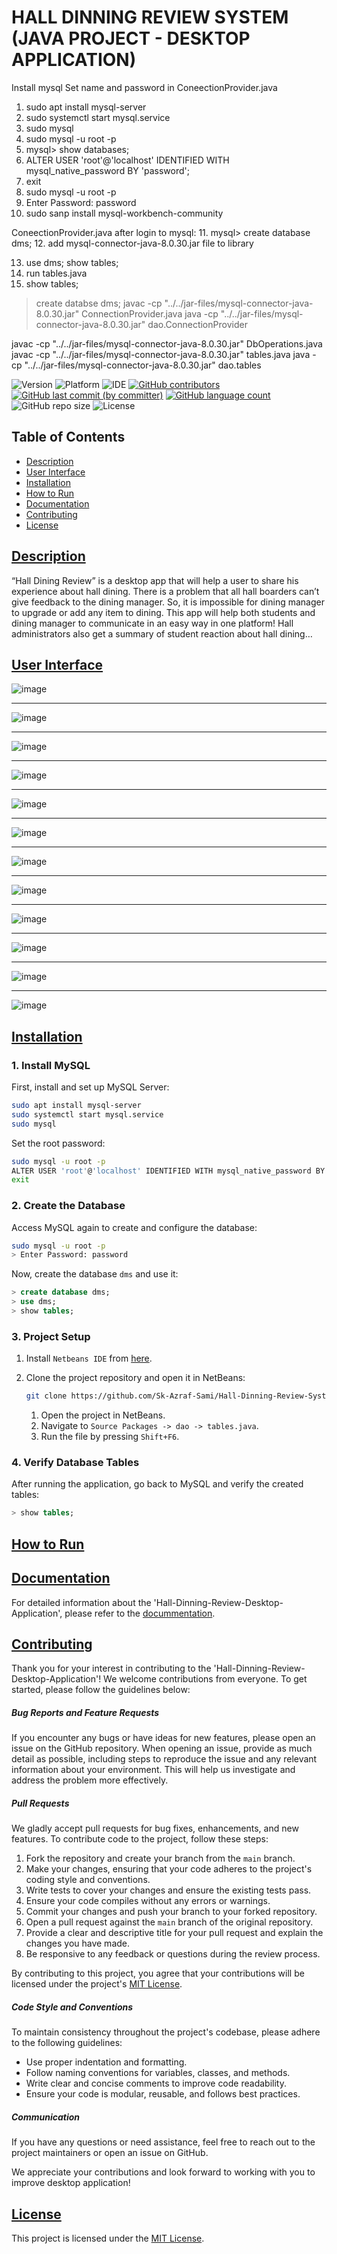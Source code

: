 # HALL DINNING REVIEW SYSTEM (JAVA PROJECT - DESKTOP APPLICATION)
Install mysql 
Set name and password in ConeectionProvider.java 
1. sudo apt install mysql-server
2. sudo systemctl start mysql.service
3. sudo mysql
4. sudo mysql -u root -p 
5. mysql> show databases;
6. ALTER USER 'root'@'localhost' IDENTIFIED WITH mysql_native_password BY 'password';
7. exit
8. sudo mysql -u root -p 
9. Enter Password: password
10. sudo sanp install mysql-workbench-community 

ConeectionProvider.java 
after login to mysql: 
11. mysql> create database dms;
12. add mysql-connector-java-8.0.30.jar file to library 

13. use dms; 
    show tables; 
14. run tables.java
15. show tables; 




> create databse dms; 
javac -cp "../../jar-files/mysql-connector-java-8.0.30.jar" ConnectionProvider.java
java -cp "../../jar-files/mysql-connector-java-8.0.30.jar"  dao.ConnectionProvider

javac -cp "../../jar-files/mysql-connector-java-8.0.30.jar" DbOperations.java
javac -cp "../../jar-files/mysql-connector-java-8.0.30.jar" tables.java
java -cp "../../jar-files/mysql-connector-java-8.0.30.jar"  dao.tables

![Version](https://img.shields.io/badge/Version-1.0-blue.svg?style=plastic&logo=appveyor&logoColor=white&color=blueviolet)
![Platform](https://img.shields.io/badge/Platform-Windows%20%7C%20Linux-blue.svg?style=plastic&logo=windows&logoColor=white&color=green)
![IDE](https://img.shields.io/badge/IDE-NetBeans-brightgreen.svg?style=plastic&logo=apache-netbeans-ide&logoColor=white&color=yellowgreen)
[![GitHub contributors](https://img.shields.io/github/contributors-anon/Sk-Azraf-Sami/Hall-Dinning-Review-System?style=plastic&labelColor=&color=blue&logo=)](https://github.com/Sk-Azraf-Sami/Hall-Dinning-Review-System/graphs/contributors)
[![GitHub last commit (by committer)](https://img.shields.io/github/last-commit/Sk-Azraf-Sami/Hall-Dinning-Review-System?style=plastic&labelColor=&color=blue&logo=)](https://github.com/Sk-Azraf-Sami/Hall-Dinning-Review-System/commits/main)
[![GitHub language count](https://img.shields.io/github/languages/count/Sk-Azraf-Sami/Hall-Dinning-Review-System?style=plastic&labelColor=&color=blue&logo=)](https://github.com/Sk-Azraf-Sami/Hall-Dinning-Review-System/search?l=python&type=Code)
![GitHub repo size](https://img.shields.io/github/repo-size/Sk-Azraf-Sami/Hall-Dinning-Review-System?style=plastic)
![License](https://img.shields.io/badge/License-[MIT]-blue.svg?style=plastic&color=orange&logo=GitHub)



## Table of Contents 
- [Description](#description)
- [User Interface](#user-interface)
- [Installation](#installation)
- [How to Run](#how-to-run)
- [Documentation](#documentation)
- [Contributing](#contributing)
- [License](#license)

## [Description](#description)
“Hall Dining Review” is a desktop app that will help a user to share his experience about hall dining. There is a problem that all hall boarders can’t give feedback to the dining manager. So, it is impossible for dining manager to upgrade or add any item to dining. This app will help both students and dining manager to communicate in an easy way in one platform! Hall administrators also get a summary of student reaction about hall dining…

## [User Interface](#user-interface)
![image](https://github.com/user-attachments/assets/4918e977-26bd-4266-85ed-30d1d0e5f4e8)

------------

![image](https://github.com/user-attachments/assets/3cbd86d4-e62c-4d67-bdf6-76336a852419)

---------------

![image](https://github.com/user-attachments/assets/12cd1e34-87be-439d-aa7b-f259bd4a65e0)

-------

![image](https://github.com/user-attachments/assets/2b312760-7887-4b63-8f63-e0566cc9776e)

------------------

![image](https://github.com/user-attachments/assets/424fbce2-18d5-406e-8ee4-9b3e21e2717a)

---------------

![image](https://github.com/user-attachments/assets/6c1e04d9-d077-438a-8fae-7bdc442c29c5)

-----------------

![image](https://github.com/user-attachments/assets/484de63e-7389-421d-9b44-905936cd5b53)

----------------

![image](https://github.com/user-attachments/assets/a30d1fd6-b77f-46c4-b673-d2be12b75b2f)

---------------

![image](https://github.com/user-attachments/assets/2e9df894-abb0-4748-95e2-75d3130b9f91)

--------------

![image](https://github.com/user-attachments/assets/15b2ff3a-6313-4adf-b09b-540e4bdb4312)

-----------

![image](https://github.com/user-attachments/assets/982ab7f4-3567-423e-b65d-5e46ef9e1bf8)

-----------

![image](https://github.com/user-attachments/assets/7b177d93-e8fc-4488-a655-9111f22f0d38)



## [Installation](#installation)

### 1. Install MySQL
   First, install and set up MySQL Server:
   ```bash
   sudo apt install mysql-server
   sudo systemctl start mysql.service
   sudo mysql
   ```
   Set the root password:
   ```bash
   sudo mysql -u root -p
   ALTER USER 'root'@'localhost' IDENTIFIED WITH mysql_native_password BY 'password';
   exit
   ```

### 2. Create the Database
   Access MySQL again to create and configure the database:
   ```bash
   sudo mysql -u root -p
   > Enter Password: password
   ```
   Now, create the database `dms` and use it:
   ```sql
   > create database dms;
   > use dms;
   > show tables;
   ```

### 3. Project Setup

1. Install `Netbeans IDE` from [here](https://netbeans.apache.org/front/main/index.html).
   
2. Clone the project repository and open it in NetBeans:
   ```bash
   git clone https://github.com/Sk-Azraf-Sami/Hall-Dinning-Review-System.git
   ```
      1. Open the project in NetBeans.
      2. Navigate to `Source Packages -> dao -> tables.java`.
      3. Run the file by pressing `Shift+F6`.

### 4. Verify Database Tables
   After running the application, go back to MySQL and verify the created tables:
   ```sql
   > show tables;
   ```


##  [How to Run](#how-to-run)


## [Documentation](#documentation)

For detailed information about the 'Hall-Dinning-Review-Desktop-Application', please refer to the [docummentation](Hall-Dining-Review-Java-Project.pdf).


## [Contributing](#contributing)

Thank you for your interest in contributing to the 'Hall-Dinning-Review-Desktop-Application'! We welcome contributions from everyone. To get started, please follow the guidelines below:

##### Bug Reports and Feature Requests

If you encounter any bugs or have ideas for new features, please open an issue on the GitHub repository. When opening an issue, provide as much detail as possible, including steps to reproduce the issue and any relevant information about your environment. This will help us investigate and address the problem more effectively.

##### Pull Requests

We gladly accept pull requests for bug fixes, enhancements, and new features. To contribute code to the project, follow these steps:

1. Fork the repository and create your branch from the `main` branch.
2. Make your changes, ensuring that your code adheres to the project's coding style and conventions.
3. Write tests to cover your changes and ensure the existing tests pass.
4. Ensure your code compiles without any errors or warnings.
5. Commit your changes and push your branch to your forked repository.
6. Open a pull request against the `main` branch of the original repository.
7. Provide a clear and descriptive title for your pull request and explain the changes you have made.
8. Be responsive to any feedback or questions during the review process.

By contributing to this project, you agree that your contributions will be licensed under the project's [MIT License](https://opensource.org/licenses/MIT).

##### Code Style and Conventions

To maintain consistency throughout the project's codebase, please adhere to the following guidelines:

- Use proper indentation and formatting.
- Follow naming conventions for variables, classes, and methods.
- Write clear and concise comments to improve code readability.
- Ensure your code is modular, reusable, and follows best practices.

##### Communication

If you have any questions or need assistance, feel free to reach out to the project maintainers or open an issue on GitHub.

We appreciate your contributions and look forward to working with you to improve desktop application!


## [License](#license)

This project is licensed under the [MIT License](https://opensource.org/licenses/MIT).
